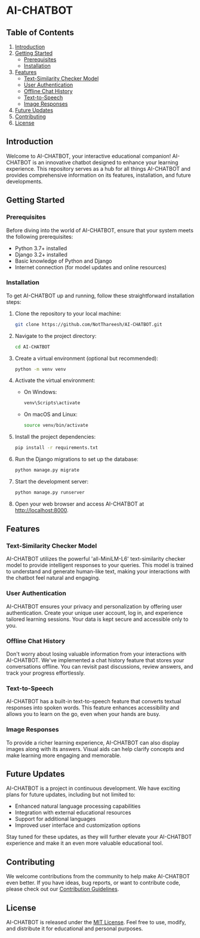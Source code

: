 # AI-CHATBOT

## Table of Contents
1. [Introduction](#introduction)
2. [Getting Started](#getting-started)
   - [Prerequisites](#prerequisites)
   - [Installation](#installation)
3. [Features](#features)
   - [Text-Similarity Checker Model](#text-similarity-checker-model)
   - [User Authentication](#user-authentication)
   - [Offline Chat History](#offline-chat-history)
   - [Text-to-Speech](#text-to-speech)
   - [Image Responses](#image-responses)
4. [Future Updates](#future-updates)
5. [Contributing](#contributing)
6. [License](#license)

## Introduction

Welcome to AI-CHATBOT, your interactive educational companion! AI-CHATBOT is an innovative chatbot designed to enhance your learning experience. This repository serves as a hub for all things AI-CHATBOT and provides comprehensive information on its features, installation, and future developments.

## Getting Started

### Prerequisites

Before diving into the world of AI-CHATBOT, ensure that your system meets the following prerequisites:

- Python 3.7+ installed
- Django 3.2+ installed
- Basic knowledge of Python and Django
- Internet connection (for model updates and online resources)

### Installation

To get AI-CHATBOT up and running, follow these straightforward installation steps:

1. Clone the repository to your local machine:

   ```bash
   git clone https://github.com/NotThareesh/AI-CHATBOT.git
   ```

2. Navigate to the project directory:

   ```bash
   cd AI-CHATBOT
   ```

3. Create a virtual environment (optional but recommended):

   ```bash
   python -m venv venv
   ```

4. Activate the virtual environment:

   - On Windows:

     ```bash
     venv\Scripts\activate
     ```

   - On macOS and Linux:

     ```bash
     source venv/bin/activate
     ```

5. Install the project dependencies:

   ```bash
   pip install -r requirements.txt
   ```

6. Run the Django migrations to set up the database:

   ```bash
   python manage.py migrate
   ```

7. Start the development server:

   ```bash
   python manage.py runserver
   ```

8. Open your web browser and access AI-CHATBOT at [http://localhost:8000](http://localhost:8000).

## Features

### Text-Similarity Checker Model

AI-CHATBOT utilizes the powerful 'all-MiniLM-L6' text-similarity checker model to provide intelligent responses to your queries. This model is trained to understand and generate human-like text, making your interactions with the chatbot feel natural and engaging.

### User Authentication

AI-CHATBOT ensures your privacy and personalization by offering user authentication. Create your unique user account, log in, and experience tailored learning sessions. Your data is kept secure and accessible only to you.

### Offline Chat History

Don't worry about losing valuable information from your interactions with AI-CHATBOT. We've implemented a chat history feature that stores your conversations offline. You can revisit past discussions, review answers, and track your progress effortlessly.

### Text-to-Speech

AI-CHATBOT has a built-in text-to-speech feature that converts textual responses into spoken words. This feature enhances accessibility and allows you to learn on the go, even when your hands are busy.

### Image Responses

To provide a richer learning experience, AI-CHATBOT can also display images along with its answers. Visual aids can help clarify concepts and make learning more engaging and memorable.

## Future Updates

AI-CHATBOT is a project in continuous development. We have exciting plans for future updates, including but not limited to:

- Enhanced natural language processing capabilities
- Integration with external educational resources
- Support for additional languages
- Improved user interface and customization options

Stay tuned for these updates, as they will further elevate your AI-CHATBOT experience and make it an even more valuable educational tool.

## Contributing

We welcome contributions from the community to help make AI-CHATBOT even better. If you have ideas, bug reports, or want to contribute code, please check out our [Contribution Guidelines](CONTRIBUTING.md).

## License

AI-CHATBOT is released under the [MIT License](LICENSE). Feel free to use, modify, and distribute it for educational and personal purposes.
